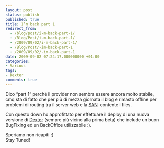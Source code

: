 ```yaml
---
layout: post
status: publish
published: true
title: I’m back part 1
redirect_from: 
  - /blog/post/i-m-back-part-1/
  - /Blog/Post/i-m-back-part-1/
  - /2009/09/02/i-m-back-part-1/
  - /Blog/Post/-im-back-part-1
  - /2009/09/02/-im-back-part-1
date: 2009-09-02 07:24:17.000000000 +01:00
categories:
- Various
tags:
- Dexter
comments: true
---
```

<p>
	Dico &ldquo;part 1&rdquo; perch&eacute; il provider non sembra essere ancora molto stabile, cmq sta di fatto che per pi&ugrave; di mezza giornata il blog &egrave; rimasto offline per problemi di routing tra il server web e la <a href="http://en.wikipedia.org/wiki/Storage_area_network" rel="nofollow" target="_blank" title="SAN (Storage area network)">SAN</a>&nbsp; contente i files.</p>
<p>
	Con questo down ho approfittato per effettuare il deploy di una nuova versione di <a href="http://imperugo.tostring.it/About/Dexter" target="_blank" title="Dexter Blog Engine">Dexter</a> (sempre pi&ugrave; vicino alla prima beta) che include un buon BugFixing ed un BackOffice utilizzabile :).</p>
<p>
	Speriamo non ricapiti :) <br />
	Stay Tuned!</p>
